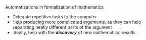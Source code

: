 Automatizations in formalization of mathematics

* Delegate repetitive tasks to the computer
* Help producing more complicated arguments, as they can help separating neatly different parts of the argument
* Ideally, help with the ___discovery___ of new mathematical results
